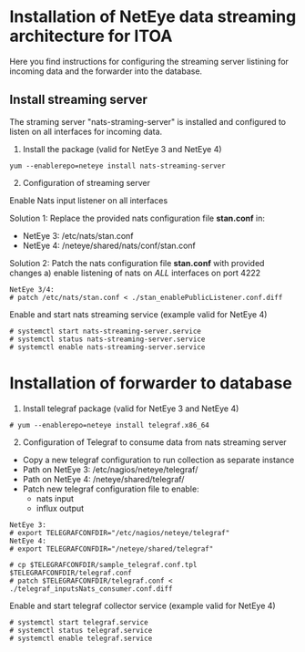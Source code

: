 
# Installation of NetEye data streaming architecture for ITOA

Here you find instructions for configuring the streaming server listining for incoming data and the forwarder into the database.


## Install streaming server

The straming server "nats-straming-server" is installed and configured to listen on all interfaces for incoming data.

1. Install the package (valid for NetEye 3 and NetEye 4)
```
yum --enablerepo=neteye install nats-streaming-server
```

2. Configuration of streaming server

Enable Nats input listener on all interfaces

Solution 1: Replace the provided nats configuration file **stan.conf** in:
- NetEye 3: /etc/nats/stan.conf
- NetEye 4: /neteye/shared/nats/conf/stan.conf

Solution 2: Patch the nats configuration file **stan.conf** with provided changes
a) enable listening of nats on *ALL* interfaces on port 4222
```
NetEye 3/4: 
# patch /etc/nats/stan.conf < ./stan_enablePublicListener.conf.diff
```

Enable and start nats streaming service (example valid for NetEye 4)
```
# systemctl start nats-streaming-server.service
# systemctl status nats-streaming-server.service
# systemctl enable nats-streaming-server.service
```

# Installation of forwarder to database

1. Install telegraf package (valid for NetEye 3 and NetEye 4)
```
# yum --enablerepo=neteye install telegraf.x86_64
```

2. Configuration of Telegraf to consume data from nats streaming server

- Copy a new telegraf configuration to run collection as separate instance
- Path on NetEye 3: /etc/nagios/neteye/telegraf/ 
- Path on NetEye 4: /neteye/shared/telegraf/
- Patch new telegraf configuration file to enable:
  - nats input 
  - influx output

```
NetEye 3: 
# export TELEGRAFCONFDIR="/etc/nagios/neteye/telegraf"
NetEye 4: 
# export TELEGRAFCONFDIR="/neteye/shared/telegraf"

# cp $TELEGRAFCONFDIR/sample_telegraf.conf.tpl $TELEGRAFCONFDIR/telegraf.conf
# patch $TELEGRAFCONFDIR/telegraf.conf < ./telegraf_inputsNats_consumer.conf.diff
```

Enable and start telegraf collector service (example valid for NetEye 4)
```
# systemctl start telegraf.service
# systemctl status telegraf.service
# systemctl enable telegraf.service
```
